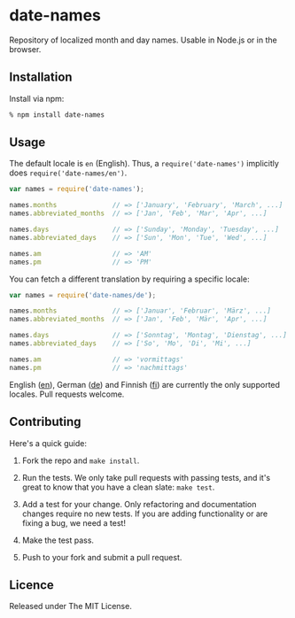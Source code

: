 # date-names

Repository of localized month and day names. Usable in Node.js or in the browser.


## Installation

Install via npm:

```bash
% npm install date-names
```

## Usage

The default locale is `en` (English). Thus, a `require('date-names')` implicitly does `require('date-names/en')`.

```js
var names = require('date-names');

names.months              // => ['January', 'February', 'March', ...]
names.abbreviated_months  // => ['Jan', 'Feb', 'Mar', 'Apr', ...]

names.days                // => ['Sunday', 'Monday', 'Tuesday', ...]
names.abbreviated_days    // => ['Sun', 'Mon', 'Tue', 'Wed', ...]

names.am                  // => 'AM'
names.pm                  // => 'PM'
```

You can fetch a different translation by requiring a specific locale:

```js
var names = require('date-names/de');

names.months              // => ['Januar', 'Februar', 'März', ...]
names.abbreviated_months  // => ['Jan', 'Feb', 'Mär', 'Apr', ...]

names.days                // => ['Sonntag', 'Montag', 'Dienstag', ...]
names.abbreviated_days    // => ['So', 'Mo', 'Di', 'Mi', ...]

names.am                  // => 'vormittags'
names.pm                  // => 'nachmittags'
```

English ([en](en.js)), German ([de](de.js)) and Finnish ([fi](fi.js)) are currently the only supported locales. Pull requests welcome.


## Contributing

Here's a quick guide:

1. Fork the repo and `make install`.

2. Run the tests. We only take pull requests with passing tests, and it's great to know that you have a clean slate: `make test`.

3. Add a test for your change. Only refactoring and documentation changes require no new tests. If you are adding functionality or are fixing a bug, we need a test!

4. Make the test pass.

5. Push to your fork and submit a pull request.


## Licence

Released under The MIT License.

